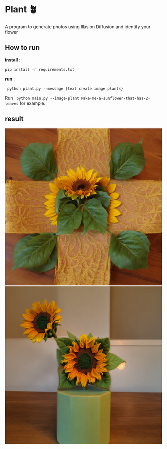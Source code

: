 # Plant 🪴

A program to generate photos using Illusion Diffusion and identify your flower

## How to run

**install** :

```
pip install -r requirements.txt
```

**run** :

```
 python plant.py --message {text create image plants}
```

Run ` python main.py --image-plant Make-me-a-sunflower-that-has-2-leaves` for example.

## result

![img1](https://github.com/SinaHosseini/PyDeployment/blob/847873e978864e37f075f4f26d47eb47d52f60e2/session2/plant/plant.jpg?raw=True)
![img2](https://github.com/SinaHosseini/PyDeployment/blob/847873e978864e37f075f4f26d47eb47d52f60e2/session2/plant/plant1.jpg?raw=True)
